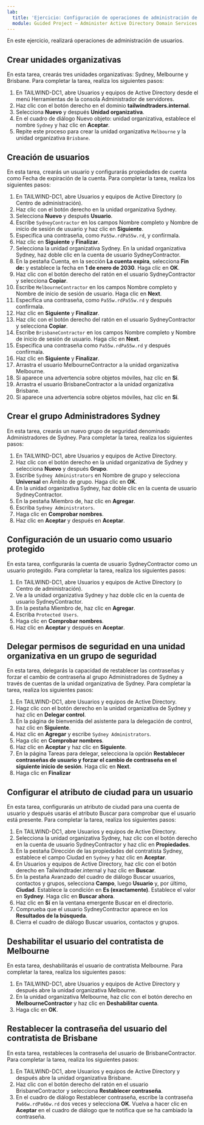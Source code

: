 ```yaml
---
lab:
  title: 'Ejercicio: Configuración de operaciones de administración de usuarios '
  module: Guided Project – Administer Active Directory Domain Services
---
```

En este ejercicio, realizará operaciones de administración de usuarios.

## Crear unidades organizativas

En esta tarea, crearás tres unidades organizativas: Sydney, Melbourne y Brisbane. Para completar la tarea, realiza los siguientes pasos:

1.  En TAILWIND-DC1, abre Usuarios y equipos de Active Directory desde el menú Herramientas de la consola Administrador de servidores.
2.  Haz clic con el botón derecho en el dominio **tailwindtraders.internal**.
3.  Selecciona **Nuevo** y después **Unidad organizativa**.
4.  En el cuadro de diálogo Nuevo objeto: unidad organizativa, establece el nombre `Sydney` y haz clic en **Aceptar**.
5.  Repite este proceso para crear la unidad organizativa `Melbourne` y la unidad organizativa `Brisbane`.

## Creación de usuarios

En esta tarea, crearás un usuario y configurarás propiedades de cuenta como Fecha de expiración de la cuenta. Para completar la tarea, realiza los siguientes pasos:

1.  En TAILWIND-DC1, abre Usuarios y equipos de Active Directory (o Centro de administración).
2.  Haz clic con el botón derecho en la unidad organizativa Sydney.
3.  Selecciona **Nuevo** y después **Usuario**.
4.  Escribe `SydneyContractor` en los campos Nombre completo y Nombre de inicio de sesión de usuario y haz clic en **Siguiente**.
5.  Especifica una contraseña, como `Pa55w.rdPa55w.rd`, y confírmala.
6.  Haz clic en **Siguiente** y **Finalizar**.
7.  Selecciona la unidad organizativa Sydney. En la unidad organizativa Sydney, haz doble clic en la cuenta de usuario SydneyContractor.
8.  En la pestaña Cuenta, en la sección **La cuenta expira**, selecciona **Fin de:** y establece la fecha en **1 de enero de 2030**. Haga clic en **OK**.
9.  Haz clic con el botón derecho del ratón en el usuario SydneyContractor y selecciona **Copiar**.
10. Escribe `MelbourneContractor` en los campos Nombre completo y Nombre de inicio de sesión de usuario. Haga clic en **Next**.
11. Especifica una contraseña, como `Pa55w.rdPa55w.rd` y después confírmala.
12. Haz clic en **Siguiente** y **Finalizar**.
13. Haz clic con el botón derecho del ratón en el usuario SydneyContractor y selecciona **Copiar**.
14. Escribe `BrisbaneContractor` en los campos Nombre completo y Nombre de inicio de sesión de usuario. Haga clic en **Next**.
15. Especifica una contraseña como `Pa55w.rdPa55w.rd` y después confírmala.
16. Haz clic en **Siguiente** y **Finalizar**.
17. Arrastra el usuario MelbourneContractor a la unidad organizativa Melbourne.
18. Si aparece una advertencia sobre objetos móviles, haz clic en **Sí**.
19. Arrastra el usuario BrisbaneContractor a la unidad organizativa Brisbane.
20. Si aparece una advertencia sobre objetos móviles, haz clic en **Sí**.


## Crear el grupo Administradores Sydney

En esta tarea, crearás un nuevo grupo de seguridad denominado Administradores de Sydney. Para completar la tarea, realiza los siguientes pasos:

1.  En TAILWIND-DC1, abre Usuarios y equipos de Active Directory.
2.  Haz clic con el botón derecho en la unidad organizativa de Sydney y selecciona **Nuevo** y después **Grupo**.
3.  Escribe `Sydney Administrators` en Nombre de grupo y selecciona **Universal** en Ámbito de grupo. Haga clic en **OK**.
4.  En la unidad organizativa Sydney, haz doble clic en la cuenta de usuario SydneyContractor.
5.  En la pestaña Miembro de, haz clic en **Agregar**.
6.  Escriba `Sydney Administrators`.
7.  Haga clic en **Comprobar nombres**.
8.  Haz clic en **Aceptar** y después en **Aceptar**.

## Configuración de un usuario como usuario protegido

En esta tarea, configurarás la cuenta de usuario SydneyContractor como un usuario protegido. Para completar la tarea, realiza los siguientes pasos:

1.  En TAILWIND-DC1, abre Usuarios y equipos de Active Directory (o Centro de administración).
2.  Ve a la unidad organizativa Sydney y haz doble clic en la cuenta de usuario SydneyContractor.
3.  En la pestaña Miembro de, haz clic en **Agregar**.
4.  Escriba `Protected Users`.
5.  Haga clic en **Comprobar nombres**.
6.  Haz clic en **Aceptar** y después en **Aceptar**.

## Delegar permisos de seguridad en una unidad organizativa en un grupo de seguridad

En esta tarea, delegarás la capacidad de restablecer las contraseñas y forzar el cambio de contraseña al grupo Administradores de Sydney a través de cuentas de la unidad organizativa de Sydney. Para completar la tarea, realiza los siguientes pasos:

1.  En TAILWIND-DC1, abre Usuarios y equipos de Active Directory.
2.  Hagz clic con el botón derecho en la unidad organizativa de Sydney y haz clic en **Delegar control**.
3.  En la página de bienvenida del asistente para la delegación de control, haz clic en **Siguiente**.
4.  Haz clic en **Agregar** y escribe `Sydney Administrators`.
5.  Haga clic en **Comprobar nombres**.
6.  Haz clic en **Aceptar** y haz clic en **Siguiente**.
7.  En la página Tareas para delegar, selecciona la opción **Restablecer contraseñas de usuario y forzar el cambio de contraseña en el siguiente inicio de sesión**. Haga clic en **Next**.
8.  Haga clic en **Finalizar**

## Configurar el atributo de ciudad para un usuario

En esta tarea, configurarás un atributo de ciudad para una cuenta de usuario y después usarás el atributo Buscar para comprobar que el usuario está presente. Para completar la tarea, realiza los siguientes pasos:

1.  En TAILWIND-DC1, abre Usuarios y equipos de Active Directory.
2.  Selecciona la unidad organizativa Sydney, haz clic con el botón derecho en la cuenta de usuario SydneyContractor y haz clic en **Propiedades**.
3.  En la pestaña Dirección de las propiedades del contratista Sydney, establece el campo Ciudad en `Sydney` y haz clic en **Aceptar**.
4.  En Usuarios y equipos de Active Directory, haz clic con el botón derecho en Tailwindtrader.internal y haz clic en **Buscar**.
5.  En la pestaña Avanzado del cuadro de diálogo Buscar usuarios, contactos y grupos, selecciona **Campo**, luego **Usuario** y, por último, **Ciudad**. Establece la condición en **Es (exactamente)**. Establece el valor en **Sydney**. Haga clic en **Buscar ahora**.
6.  Haz clic en **Sí** en la ventana emergente Buscar en el directorio.
7.  Comprueba que el usuario SydneyContractor aparece en los **Resultados de la búsqueda**.
8.  Cierra el cuadro de diálogo Buscar usuarios, contactos y grupos.

## Deshabilitar el usuario del contratista de Melbourne

En esta tarea, deshabilitarás el usuario de contratista Melbourne. Para completar la tarea, realiza los siguientes pasos:

1.  En TAILWIND-DC1, abre Usuarios y equipos de Active Directory y después abre la unidad organizativa Melbourne.
2.  En la unidad organizativa Melbourne, haz clic con el botón derecho en **MelbourneContractor** y haz clic en **Deshabilitar cuenta**.
3.  Haga clic en **OK**.

## Restablecer la contraseña del usuario del contratista de Brisbane

En esta tarea, restableces la contraseña del usuario de BrisbaneContractor. Para completar la tarea, realiza los siguientes pasos:

1.  En TAILWIND-DC1, abre Usuarios y equipos de Active Directory y después abre la unidad organizativa Brisbane.
2.  Haz clic con el botón derecho del ratón en el usuario BrisbaneContractor y selecciona **Restablecer contraseña**.
3.  En el cuadro de diálogo Restablecer contraseña, escribe la contraseña `Pa66w.rdPa66w.rd` dos veces y selecciona **OK**. Vuelva a hacer clic en **Aceptar** en el cuadro de diálogo que te notifica que se ha cambiado la contraseña.
